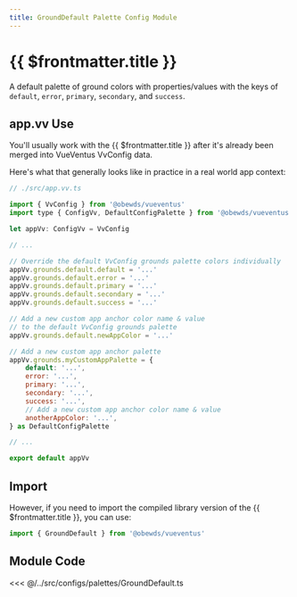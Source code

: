 ```yaml
---
title: GroundDefault Palette Config Module
---
```


<script setup>
    import DocsPackageVersion from '../../../src/views/compos/DocsPackageVersion.vue'
</script>





# {{ $frontmatter.title }}

A default palette of ground colors with properties/values with the keys of `default`, `error`, `primary`, `secondary`, and `success`.








## app.vv Use

You'll usually work with the {{ $frontmatter.title }} after it's already been merged into VueVentus VvConfig data.

Here's what that generally looks like in practice in a real world app context:

```javascript
// ./src/app.vv.ts

import { VvConfig } from '@obewds/vueventus'
import type { ConfigVv, DefaultConfigPalette } from '@obewds/vueventus'

let appVv: ConfigVv = VvConfig

// ...

// Override the default VvConfig grounds palette colors individually
appVv.grounds.default.default = '...'
appVv.grounds.default.error = '...'
appVv.grounds.default.primary = '...'
appVv.grounds.default.secondary = '...'
appVv.grounds.default.success = '...'

// Add a new custom app anchor color name & value
// to the default VvConfig grounds palette
appVv.grounds.default.newAppColor = '...'

// Add a new custom app anchor palette
appVv.grounds.myCustomAppPalette = {
    default: '...',
    error: '...',
    primary: '...',
    secondary: '...',
    success: '...',
    // Add a new custom app anchor color name & value
    anotherAppColor: '...',
} as DefaultConfigPalette

// ...

export default appVv
```








## Import

However, if you need to import the compiled library version of the {{ $frontmatter.title }}, you can use:

```javascript
import { GroundDefault } from '@obewds/vueventus'
```


















## Module Code

<<< @/../src/configs/palettes/GroundDefault.ts






<DocsPackageVersion/>


